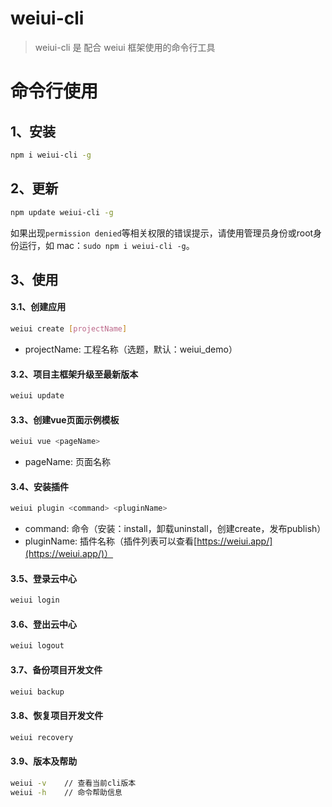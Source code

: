 # weiui-cli

> weiui-cli 是 配合 weiui 框架使用的命令行工具

# 命令行使用

## 1、安装

```bash
npm i weiui-cli -g
```

## 2、更新

```bash
npm update weiui-cli -g
```

如果出现`permission denied`等相关权限的错误提示，请使用管理员身份或root身份运行，如 mac：`sudo npm i weiui-cli -g`。

## 3、使用


#### 3.1、创建应用

```bash
weiui create [projectName]
```

- projectName: 工程名称（选题，默认：weiui_demo）

#### 3.2、项目主框架升级至最新版本

```bash
weiui update
```

#### 3.3、创建vue页面示例模板

```bash
weiui vue <pageName>
```

- pageName: 页面名称

#### 3.4、安装插件

```bash
weiui plugin <command> <pluginName>
```

- command: 命令（安装：install，卸载uninstall，创建create，发布publish）
- pluginName: 插件名称（插件列表可以查看[https://weiui.app/](https://weiui.app/)）

#### 3.5、登录云中心

```bash
weiui login
```

#### 3.6、登出云中心

```bash
weiui logout
```

#### 3.7、备份项目开发文件

```bash
weiui backup
```

#### 3.8、恢复项目开发文件

```bash
weiui recovery
```

#### 3.9、版本及帮助

```bash
weiui -v    // 查看当前cli版本
weiui -h    // 命令帮助信息
```
